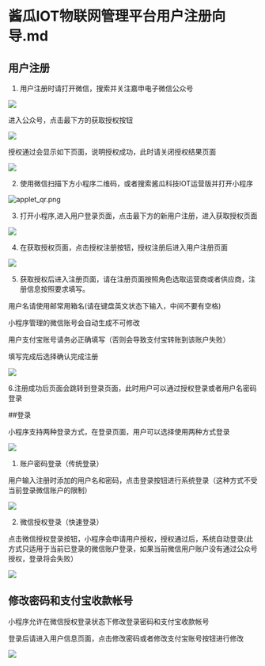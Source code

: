 # 酱瓜IOT物联网管理平台用户注册向导.md

## 用户注册

1. 用户注册时请打开微信，搜索并关注嘉申电子微信公众号

![](https://upload-images.jianshu.io/upload_images/11115937-84ed728fc1cc62d0.png?imageMogr2/auto-orient/strip%7CimageView2/2/w/1240)

进入公众号，点击最下方的获取授权按钮

![](https://upload-images.jianshu.io/upload_images/11115937-8e9efdef1b82bccd.png?imageMogr2/auto-orient/strip%7CimageView2/2/w/1240)

授权通过会显示如下页面，说明授权成功，此时请关闭授权结果页面

![](https://upload-images.jianshu.io/upload_images/11115937-a012ecad23680ec9.png?imageMogr2/auto-orient/strip%7CimageView2/2/w/1240)

2. 使用微信扫描下方小程序二维码，或者搜索酱瓜科技IOT运营版并打开小程序

![applet_qr.png](https://upload-images.jianshu.io/upload_images/11115937-7b612b3873e7a136.png?imageMogr2/auto-orient/strip%7CimageView2/2/w/1240)

3. 打开小程序,进入用户登录页面，点击最下方的新用户注册，进入获取授权页面

![](https://upload-images.jianshu.io/upload_images/11115937-fb504aafb72ac39a.png?imageMogr2/auto-orient/strip%7CimageView2/2/w/1240)

4. 在获取授权页面，点击授权注册按钮，授权注册后进入用户注册页面

![](https://upload-images.jianshu.io/upload_images/11115937-fe212de64d948008.png?imageMogr2/auto-orient/strip%7CimageView2/2/w/1240)

5. 获取授权后进入注册页面，请在注册页面按照角色选取运营商或者供应商，注册信息按照要求填写。

用户名请使用邮常用箱名(请在键盘英文状态下输入，中间不要有空格)

小程序管理的微信账号会自动生成不可修改

用户支付宝账号请务必正确填写（否则会导致支付宝转账到该账户失败）

填写完成后选择确认完成注册

![](https://upload-images.jianshu.io/upload_images/11115937-5344bd05eadcb027.png?imageMogr2/auto-orient/strip%7CimageView2/2/w/1240)

6.注册成功后页面会跳转到登录页面，此时用户可以通过授权登录或者用户名密码登录

##登录

小程序支持两种登录方式，在登录页面，用户可以选择使用两种方式登录

![](https://upload-images.jianshu.io/upload_images/11115937-d53de95bd81866e9.png?imageMogr2/auto-orient/strip%7CimageView2/2/w/1240)

1. 账户密码登录（传统登录）

用户输入注册时添加的用户名和密码，点击登录按钮进行系统登录（这种方式不受当前登录微信账户的限制）

![](https://upload-images.jianshu.io/upload_images/11115937-498df487eda20757.png?imageMogr2/auto-orient/strip%7CimageView2/2/w/1240)

2. 微信授权登录（快速登录）

点击微信授权登录按钮，小程序会申请用户授权，授权通过后，系统自动登录(此方式只适用于当前已登录的微信账户登录，如果当前微信用户账户没有通过公众号授权，登录将会失败）

![](https://upload-images.jianshu.io/upload_images/11115937-c1059365384bffb5.png?imageMogr2/auto-orient/strip%7CimageView2/2/w/1240)

## 修改密码和支付宝收款帐号

小程序允许在微信授权登录状态下修改登录密码和支付宝收款帐号

登录后请进入用户信息页面，点击修改密码或者修改支付宝账号按钮进行修改

![](https://upload-images.jianshu.io/upload_images/11115937-039d0fc9f9e9e6ad.png?imageMogr2/auto-orient/strip%7CimageView2/2/w/1240)
